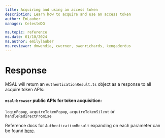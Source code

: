 ```yaml
---
title: Acquiring and using an access token
description: Learn how to acquire and use an access token
author: EmLauber
manager: CelesteDG

ms.topic: reference
ms.date: 01/10/2024
ms.author: emilylauber
ms.reviewer: dmwendia, cwerner, owenrichards, kengaderdus
---
```


# Response

MSAL will return an `AuthenticationResult.ts` object as a response to all acquire token APIs:

#### `msal-browser` public APIs for token acquisition:
`loginPopup`, `acquireTokenPopup`, `acquireTokenSilent` or `handleRedirectPromise`

Reference docs for `AuthenticationResult` expanding on each parameter can be found [here](https://azuread.github.io/microsoft-authentication-library-for-js/ref/msal-common/classes/_src_response_authenticationresult_.authenticationresult.html).
